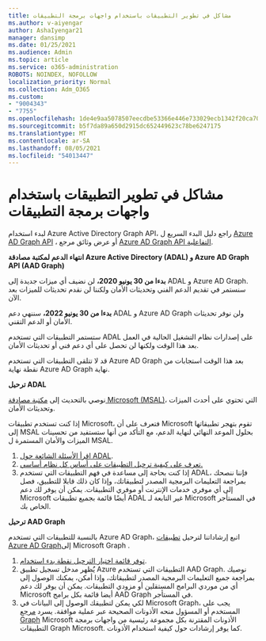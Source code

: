 ```yaml
---
title: مشاكل في تطوير التطبيقات باستخدام واجهات برمجة التطبيقات
ms.author: v-aiyengar
author: AshaIyengar21
manager: dansimp
ms.date: 01/25/2021
ms.audience: Admin
ms.topic: article
ms.service: o365-administration
ROBOTS: NOINDEX, NOFOLLOW
localization_priority: Normal
ms.collection: Adm_O365
ms.custom:
- "9004343"
- "7755"
ms.openlocfilehash: 1de4e9aa5078507eecdbe53366e446e733029ecb1342f20ca701fa7f95a06fa9
ms.sourcegitcommit: b5f7da89a650d2915dc652449623c78be6247175
ms.translationtype: MT
ms.contentlocale: ar-SA
ms.lasthandoff: 08/05/2021
ms.locfileid: "54013447"
---
```

# <a name="issues-developing-applications-with-apis"></a>مشاكل في تطوير التطبيقات باستخدام واجهات برمجة التطبيقات

لبدء استخدام Azure Active Directory Graph API، راجع دليل البدء السريع ل [Azure AD Graph API](https://docs.microsoft.com/azure/active-directory/develop/microsoft-graph-intro) ، أو عرض وثائق مرجع [Azure AD Graph API التفاعلية](https://docs.microsoft.com/previous-versions/azure/ad/graph/api/api-catalog).

**انتهاء الدعم لمكتبة مصادقة Azure Active Directory (ADAL) و Azure AD Graph API (AAD Graph)**

**بدءا من 30 يونيو 2020،** لن نضيف أي ميزات جديدة إلى ADAL و Azure AD Graph. سنستمر في تقديم الدعم الفني وتحديثات الأمان ولكننا لن نقدم تحديثات للميزات بعد الآن.

**بدءا من 30 يونيو 2022،** سننهي دعم ADAL و Azure AD Graph ولن نوفر تحديثات الأمان أو الدعم التقني.

ستستمر التطبيقات التي تستخدم ADAL على إصدارات نظام التشغيل الحالية في العمل بعد هذا الوقت ولكنها لن تحصل على أي دعم فني أو تحديثات الأمان.

قد لا تتلقى التطبيقات التي تستخدم Azure AD Graph بعد هذا الوقت استجابات من نقطة نهاية Azure AD Graph نهاية.

**ترحيل ADAL**

نوصي بالتحديث إلى [مكتبة مصادقة Microsoft (MSAL)](https://docs.microsoft.com/azure/active-directory/develop/v2-overview)، التي تحتوي على أحدث الميزات وتحديثات الأمان.

إذا كنت تستخدم تطبيقات Microsoft، فتعرف على أن Microsoft تقوم بتهجر تطبيقاتها إلى MSAL بحلول الموعد النهائي لنهاية الدعم، مع التأكد من أنها ستستفيد من تحسينات الميزات والأمان المستمرة ل MSAL.

1. [اقرأ الأسئلة الشائعة حول ADAL](https://docs.microsoft.com/azure/active-directory/develop/msal-migration#frequently-asked-questions-faq).
1. [تعرف على كيفية ترحيل التطبيقات على أساس كل نظام أساسي.](https://docs.microsoft.com/azure/active-directory/develop/msal-migration#frequently-asked-questions-faq)
1. إذا كنت بحاجة إلى مساعدة في فهم التطبيقات التي تستخدم ADAL، فإننا ننصحك بمراجعة التعليمات البرمجية المصدر لتطبيقاتك، وإذا كان ذلك قابلا للتطبيق، فصل إلى أي موفري خدمات الإنترنت أو موفري التطبيقات. يمكن أن يوفر لك دعم Microsoft أيضًا قائمة بجميع تطبيقات ADAL غير التابعة لـ Microsoft في المستأجر الخاص بك.

**ترحيل AAD Graph**

بالنسبة للتطبيقات التي تستخدم Azure AD Graph، اتبع إرشاداتنا لترحيل [تطبيقات Azure AD Graph](https://docs.microsoft.com/graph/migrate-azure-ad-graph-overview?view=graph-rest-1.0&preserve-view=true)إلى Microsoft Graph .

1. [توفر قائمة اختيار الترحيل نقطة بدء استخدام](https://docs.microsoft.com/graph/migrate-azure-ad-graph-planning-checklist). 
1. يُُظهر مدخل تسجيل تطبيق Azure التطبيقات التي تستخدم AAD Graph. نوصيك بمراجعة جميع التعليمات البرمجية المصدر لتطبيقاتك، وإذا أمكن، يمكنك الوصول إلى أي من موردي البرامج المستقلين أو مزودي التطبيقات. يمكن أن يوفر لك دعم Microsoft أيضا قائمة بكل برامج AAD Graph في المستأجر.
1. لكي يمكن لتطبيقك الوصول إلى البيانات في Microsoft Graph، يجب على المستخدم أو المسؤول منحه الأذونات الصحيحة عبر عملية موافقة. يسرد [مرجع Graph](https://docs.microsoft.com/graph/permissions-reference?context=graph%2Fapi%2Fbeta&view=graph-rest-beta&preserve-view=true) Microsoft الأذونات المقترنة بكل مجموعة رئيسية من واجهات برمجة التطبيقات Graph Microsoft. كما يوفر إرشادات حول كيفية استخدام الأذونات.
